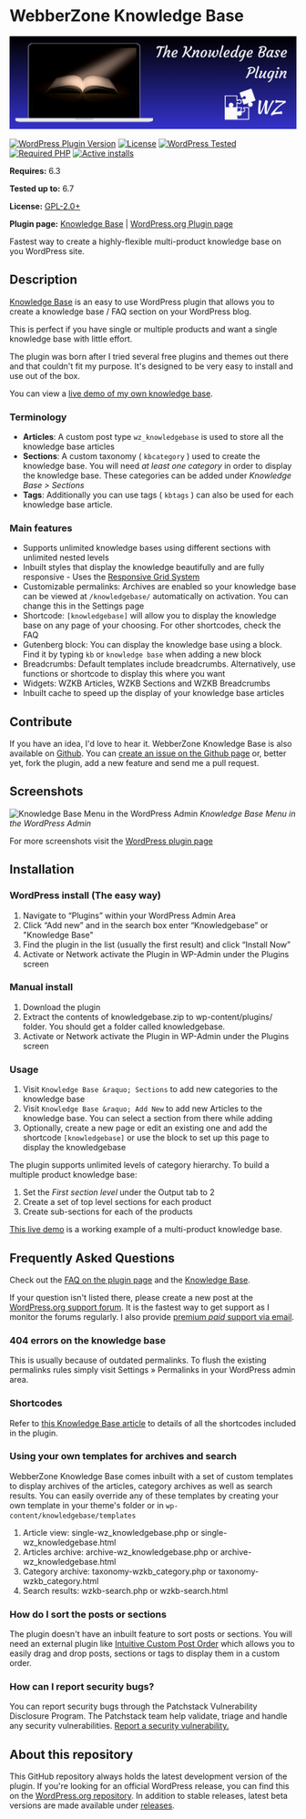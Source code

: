 # WebberZone Knowledge Base

![Knowledge Base](https://raw.githubusercontent.com/WebberZone/knowledgebase/master/wporg-assets/banner-1544x500.png)

[![WordPress Plugin Version](https://img.shields.io/wordpress/plugin/v/knowledgebase.svg?style=flat-square)](https://wordpress.org/plugins/knowledgebase/)
[![License](https://img.shields.io/badge/license-GPL_v2%2B-orange.svg?style=flat-square)](https://opensource.org/licenses/GPL-2.0)
[![WordPress Tested](https://img.shields.io/wordpress/v/knowledgebase.svg?style=flat-square)](https://wordpress.org/plugins/knowledgebase/)
[![Required PHP](https://img.shields.io/wordpress/plugin/required-php/knowledgebase?style=flat-square)](https://wordpress.org/plugins/knowledgebase/)
[![Active installs](https://img.shields.io/wordpress/plugin/installs/knowledgebase?style=flat-square)](https://wordpress.org/plugins/knowledgebase/)

__Requires:__ 6.3

__Tested up to:__ 6.7

__License:__ [GPL-2.0+](http://www.gnu.org/licenses/gpl-2.0.html)

__Plugin page:__ [Knowledge Base](https://webberzone.com/plugins/knowledgebase/) | [WordPress.org Plugin page](https://wordpress.org/plugins/knowledgebase/)

Fastest way to create a highly-flexible multi-product knowledge base on you WordPress site.

## Description

[Knowledge Base](https://webberzone.com/plugins/knowledgebase/) is an easy to use WordPress plugin that allows you to create a knowledge base / FAQ section on your WordPress blog.

This is perfect if you have single or multiple products and want a single knowledge base with little effort.

The plugin was born after I tried several free plugins and themes out there and that couldn't fit my purpose. It's designed to be very easy to install and use out of the box.

You can view a [live demo of my own knowledge base](https://webberzone.com/support/knowledgebase/).

### Terminology

* __Articles__: A custom post type `wz_knowledgebase` is used to store all the knowledge base articles
* __Sections__: A custom taxonomy ( `kbcategory` ) used to create the knowledge base. You will need *at least one category* in order to display the knowledge base. These categories can be added under *Knowledge Base > Sections*
* __Tags__: Additionally you can use tags ( `kbtags` ) can also be used for each knowledge base article.

### Main features

* Supports unlimited knowledge bases using different sections with unlimited nested levels
* Inbuilt styles that display the knowledge beautifully and are fully responsive - Uses the [Responsive Grid System](http://www.responsivegridsystem.com/)
* Customizable permalinks: Archives are enabled so your knowledge base can be viewed at `/knowledgebase/` automatically on activation. You can change this in the Settings page
* Shortcode: `[knowledgebase]` will allow you to display the knowledge base on any page of your choosing. For other shortcodes, check the FAQ
* Gutenberg block: You can display the knowledge base using a block. Find it by typing `kb` or `knowledge base` when adding a new block
* Breadcrumbs: Default templates include breadcrumbs. Alternatively, use functions or shortcode to display this where you want
* Widgets: WZKB Articles, WZKB Sections and WZKB Breadcrumbs
* Inbuilt cache to speed up the display of your knowledge base articles

## Contribute

If you have an idea, I'd love to hear it. WebberZone Knowledge Base is also available on [Github](https://github.com/WebberZone/knowledgebase). You can [create an issue on the Github page](https://github.com/WebberZone/knowledgebase/issues) or, better yet, fork the plugin, add a new feature and send me a pull request.

## Screenshots

![Knowledge Base Menu in the WordPress Admin](https://raw.githubusercontent.com/WebberZone/knowledgebase/master/wporg-assets/screenshot-1.png)
*Knowledge Base Menu in the WordPress Admin*

For more screenshots visit the [WordPress plugin page](http://wordpress.org/plugins/knowledgebase/screenshots/)

## Installation

### WordPress install (The easy way)

1. Navigate to “Plugins” within your WordPress Admin Area
2. Click “Add new” and in the search box enter “Knowledgebase” or "Knowledge Base"
3. Find the plugin in the list (usually the first result) and click “Install Now”
4. Activate or Network activate the Plugin in WP-Admin under the Plugins screen

### Manual install

1. Download the plugin
2. Extract the contents of knowledgebase.zip to wp-content/plugins/ folder. You should get a folder called knowledgebase.
3. Activate or Network activate the Plugin in WP-Admin under the Plugins screen

### Usage

1. Visit `Knowledge Base &raquo; Sections` to add new categories to the knowledge base
2. Visit `Knowledge Base &raquo; Add New` to add new Articles to the knowledge base. You can select a section from there while adding
3. Optionally, create a new page or edit an existing one and add the shortcode `[knowledgebase]` or use the block to set up this page to display the knowledgebase

The plugin supports unlimited levels of category hierarchy. To build a multiple product knowledge base:

1. Set the *First section level* under the Output tab to 2
2. Create a set of top level sections for each product
3. Create sub-sections for each of the products

[This live demo](https://webberzone.com/support/knowledgebase/) is a working example of a multi-product knowledge base.

## Frequently Asked Questions

Check out the [FAQ on the plugin page](http://wordpress.org/plugins/knowledgebase/faq/) and the [Knowledge Base](https://webberzone.com/support/section/knowledgebase/).

If your question isn't listed there, please create a new post at the [WordPress.org support forum](http://wordpress.org/support/plugin/knowledgebase). It is the fastest way to get support as I monitor the forums regularly. I also provide [premium *paid* support via email](https://webberzone.com/support/).

### 404 errors on the knowledge base

This is usually because of outdated permalinks. To flush the existing permalinks rules simply visit Settings &raquo; Permalinks in your WordPress admin area.

### Shortcodes

Refer to [this Knowledge Base article](https://webberzone.com/support/knowledgebase/knowledge-base-shortcodes/) to details of all the shortcodes included in the plugin.

### Using your own templates for archives and search

WebberZone Knowledge Base comes inbuilt with a set of custom templates to display archives of the articles, category archives as well as search results. You can easily override any of these templates by creating your own template in your theme's folder or in `wp-content/knowledgebase/templates`

1. Article view: single-wz_knowledgebase.php or single-wz_knowledgebase.html
2. Articles archive: archive-wz_knowledgebase.php or archive-wz_knowledgebase.html
3. Category archive: taxonomy-wzkb_category.php or taxonomy-wzkb_category.html
4. Search results: wzkb-search.php or wzkb-search.html

### How do I sort the posts or sections

The plugin doesn't have an inbuilt feature to sort posts or sections. You will need an external plugin like [Intuitive Custom Post Order](https://wordpress.org/plugins/intuitive-custom-post-order/) which allows you to easily drag and drop posts, sections or tags to display them in a custom order.

### How can I report security bugs?

You can report security bugs through the Patchstack Vulnerability Disclosure Program. The Patchstack team help validate, triage and handle any security vulnerabilities. [Report a security vulnerability.](https://patchstack.com/database/vdp/knowledgebase)

## About this repository

This GitHub repository always holds the latest development version of the plugin. If you're looking for an official WordPress release, you can find this on the [WordPress.org repository](http://wordpress.org/plugins/knowledgebase). In addition to stable releases, latest beta versions are made available under [releases](https://github.com/WebberZone/knowledgebase/releases).
